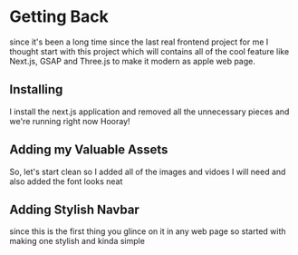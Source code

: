 # Getting Back
since it's been a long time since the last real frontend project for me I thought start with this project which will contains all of the cool feature like Next.js, GSAP and Three.js to make it modern as apple web page.


## Installing
I install the next.js application and removed all the unnecessary pieces and we're running right now Hooray!

## Adding my Valuable Assets
So, let's start clean so I added all of the images and vidoes I will need and also added the font looks neat

## Adding Stylish Navbar
since this is the first thing you glince on it in any web page so started with making one stylish and kinda simple